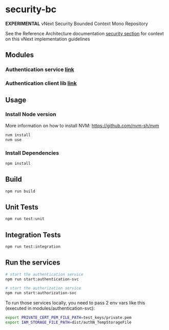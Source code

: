 # security-bc

**EXPERIMENTAL** vNext Security Bounded Context Mono Repository

See the Reference Architecture documentation [security section](https://mojaloop.github.io/reference-architecture-doc/boundedContexts/security/) for context on this vNext implementation guidelines


## Modules

### Authentication service [link](modules/authentication-svc/README.md)

### Authentication client lib [link](modules/authentication-svc/README.md)


## Usage

### Install Node version

More information on how to install NVM: https://github.com/nvm-sh/nvm

```bash
nvm install
nvm use
```

### Install Dependencies

```bash
npm install
```

## Build

```bash
npm run build
```

## Unit Tests

```bash
npm run test:unit
```

## Integration Tests

```bash
npm run test:integration
```


## Run the services 

```bash
# start the authentication service
npm run start:authentication-svc 

# start the authorization service
npm run start:authorization-svc 
```

To run those services locally, you need to pass 2 env vars like this (executed in modules/authentication-svc):

```bash
export PRIVATE_CERT_PEM_FILE_PATH=test_keys/private.pem
export IAM_STORAGE_FILE_PATH=dist/authN_TempStorageFile
```